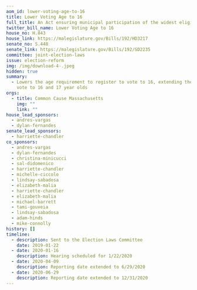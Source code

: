 ```yaml
---
aom_id: lower-voting-age-to-16
title: Lower Voting Age to 16
full_title: An Act ensuring municipal participation of the widest eligible range
twitter_bill_name: Lower Voting Age to 16
house_no: H.843
house_link: https://malegislature.gov/Bills/192/HD3217
senate_no: S.448
senate_link: https://malegislature.gov/Bills/192/SD2235
committee: joint-election-laws
issue: election-reform
img: /img/download-4-.jpeg
hidden: true
summary:
  - Lowers the age requirement to register to vote to 16, extending the right to
    vote to 16 and 17 year olds
orgs:
  - title: Common Cause Massachusetts
    img: ""
    link: ""
house_lead_sponsors:
  - andres-vargas
  - dylan-fernandes
senate_lead_sponsors:
  - harriette-chandler
co_sponsors:
  - andres-vargas
  - dylan-fernandes
  - christina-minicucci
  - sal-didomenico
  - harriette-chandler
  - michelle-ciccolo
  - lindsay-sabadosa
  - elizabeth-malia
  - harriette-chandler
  - elizabeth-malia
  - michael-barrett
  - tami-gouveia
  - lindsay-sabadosa
  - adam-hinds
  - mike-connolly
history: []
timeline:
  - description: Sent to the Election Laws Committee
    date: 2019-01-22
  - date: 2020-01-16
    description: Hearing scheduled for 1/22/2020
  - date: 2020-04-09
    description: Reporting date extended to 6/29/2020
  - date: 2020-06-29
    description: Reporting date extended to 12/31/2020
---
```

